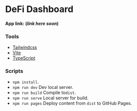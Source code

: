 # DeFi Dashboard

#### App link: (*link here soon*)

### Tools
- [Tailwindcss](https://tailwindcss.com/)
- [Vite](https://vitejs.dev/)
- [TypeScript](https://www.typescriptlang.org/)

### Scripts
- `npm install`.
- `npm run dev` Dev local server.
- `npm run build` Compile to`dist`.
- `npm run serve` Local server for build.
- `npm run pages` Deploy content from `dist` to GitHub Pages.



